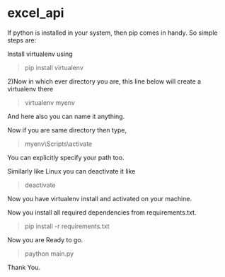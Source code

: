 # excel_api
If python is installed in your system, then pip comes in handy. So simple steps are:

Install virtualenv using

> pip install virtualenv
    

2)Now in which ever directory you are, this line below will create a virtualenv there

> virtualenv myenv


And here also you can name it anything.

Now if you are same directory then type,

> myenv\Scripts\activate

You can explicitly specify your path too.

Similarly like Linux you can deactivate it like

> deactivate

Now you have virtualenv install and activated on your machine.

Now you install all required dependencies from requirements.txt.

> pip install -r requirements.txt

Now you are Ready to go.

> paython main.py


Thank You.
